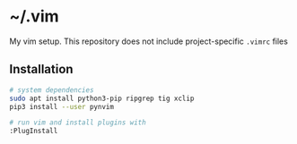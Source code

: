 # ~/.vim

My vim setup. This repository does not include project-specific `.vimrc` files

## Installation
```bash
# system dependencies
sudo apt install python3-pip ripgrep tig xclip
pip3 install --user pynvim

# run vim and install plugins with
:PlugInstall
```
